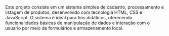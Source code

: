 Este projeto consiste em um sistema simples de cadastro, processamento e listagem de produtos, desenvolvido com tecnologia HTML, CSS e JavaScript.
O sistema é ideal para fins didáticos, oferecendo funcionalidades básicas de manipulação de dados e interação com o usúario por meio de formulários e armazenamento local.

